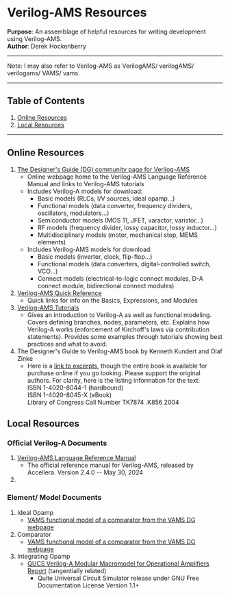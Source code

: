 # Verilog-AMS Resources
**Purpose**: An assemblage of helpful resources for writing development using Verilog-AMS.  
**Author**: Derek Hockenberry

---
Note: I may also refer to Verilog-AMS as VerilogAMS/ verilogAMS/ verilogams/ VAMS/ vams.

---
## Table of Contents  
1. [Online Resources](#online-resources)
2. [Local Resources](#local-resources)

---
## Online Resources  
1. [The Designer's Guide (DG) community page for Verilog-AMS](https://designers-guide.org/verilog-ams/index.html)
    - Online webpage home to the Verilog-AMS Language Reference Manual and links to Verilog-AMS tutorials
    - Includes Verilog-A models for download: 
        - Basic models (RLCs, I/V sources, ideal opamp...)
        - Functional models (data converter, frequency dividers, oscillators, modulators...)
        - Semiconductor models (MOS 11, JFET, varactor, varistor...)
        - RF models (frequency divider, lossy capacitor, lossy inductor...)
        - Multidisciplinary models (motor, mechanical stop, MEMS elements)
    - Includes Verilog-AMS models for download:
        - Basic models (inverter, clock, flip-flop...)
        - Functional models (data converters, digital-controlled switch, VCO...)
        - Connect models (electrical-to-logic connect modules, D-A connect module, bidirectional connect modules)
2. [Verilog-AMS Quick Reference](https://verilogams.com/quickref/index.html)
    - Quick links for info on the Basics, Expressions, and Modules
3. [Verilog-AMS Tutorials](https://verilogams.com/tutorials/index.html)
    - Gives an introduction to Verilog-A as well as functional modeling. Covers defining branches, nodes, parameters, etc. Explains how Verilog-A works (enforcement of Kirchoff's laws via contribution statements). Provides some examples through tutorials showing best practices and what to avoid.  
4. The Designer's Guide to Verilog-AMS book by Kenneth Kundert and Olaf Zinke
    - Here is a [link to excerpts](https://designers-guide.org/verilog-ams/dg-vams/index.html), though the entire book is available for purchase online if you go looking. Please support the original authors. For clarity, here is the listing information for the text:  
    ISBN 1-4020-8044-1 (hardbound)  
    ISBN 1-4020-8045-X (eBook)  
    Library of Congress Call Number TK7874 .K856 2004  


## Local Resources
### Official Verilog-A Documents
1. [Verilog-AMS Language Reference Manual](./official_vams/VerilogAMS-2.4.0.pdf)
    - The official reference manual for Verilog-AMS, released by Accellera. Version 2.4.0 -- May 30, 2024
2. 
### Element/ Model Documents

1. Ideal Opamp
    - [VAMS functional model of a comparator from the VAMS DG webpage](./element_docs/ideal_opamp/listing01/opamp.vams)
2. Comparator
    - [VAMS functional model of a comparator from the VAMS DG webpage](./element_docs/comparator/listing14/comparator.vams)
3. Integrating Opamp
    - [QUCS Verilog-A Modular Macromodel for Operational Amplifiers Report](./element_docs/integrating_op_amp/qucs_mod_opamp.pdf) (tangentially related)
        - Quite Universal Circuit Simulator release under GNU Free Documentation License Version 1.1+